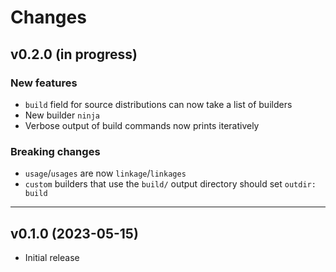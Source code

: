 # Changes

## v0.2.0 (in progress)

### New features
- `build` field for source distributions can now take a list of builders
- New builder `ninja`
- Verbose output of build commands now prints iteratively

### Breaking changes
- `usage`/`usages` are now `linkage`/`linkages`
- `custom` builders that use the `build/` output directory should set
  `outdir: build`

---

## v0.1.0 (2023-05-15)

- Initial release
